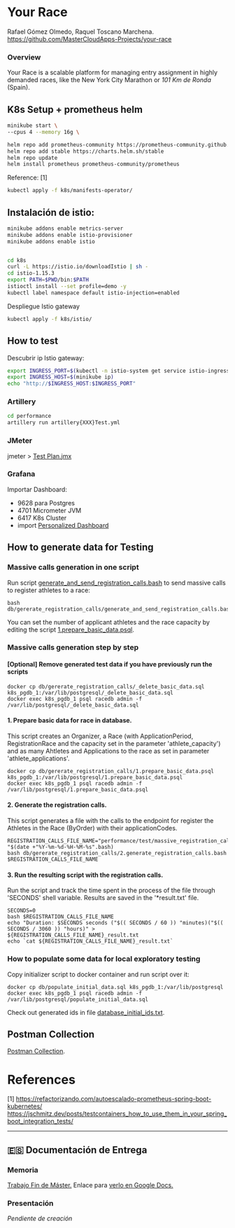 # Your Race

Rafael Gómez Olmedo, Raquel Toscano Marchena.
https://github.com/MasterCloudApps-Projects/your-race

### Overview
Your Race is a scalable platform for managing entry assignment in highly demanded races, like the New York City Marathon or _101 Km de Ronda_ (Spain).

## K8s Setup + prometheus helm

```sh
minikube start \
--cpus 4 --memory 16g \

helm repo add prometheus-community https://prometheus-community.github.io/helm-charts
helm repo add stable https://charts.helm.sh/stable
helm repo update
helm install prometheus prometheus-community/prometheus
```
Reference: [1] 

```sh
kubectl apply -f k8s/manifests-operator/
```

## Instalación de istio:

```sh
minikube addons enable metrics-server
minikube addons enable istio-provisioner
minikube addons enable istio


cd k8s
curl -L https://istio.io/downloadIstio | sh -
cd istio-1.15.3
export PATH=$PWD/bin:$PATH
istioctl install --set profile=demo -y
kubectl label namespace default istio-injection=enabled
```

Despliegue Istio gateway

```sh
kubectl apply -f k8s/istio/
```


## How to test

Descubrir ip Istio gateway:

```sh
export INGRESS_PORT=$(kubectl -n istio-system get service istio-ingressgateway -o jsonpath='{.spec.ports[?(@.name=="http2")].nodePort}')
export INGRESS_HOST=$(minikube ip)
echo "http://$INGRESS_HOST:$INGRESS_PORT"
```

### Artillery

```sh
cd performance
artillery run artillery{XXX}Test.yml
```

### JMeter

jmeter > [Test Plan.jmx](/performance/Test%20Plan.jmx)

### Grafana

Importar Dashboard:
- 9628 para Postgres
- 4701 Micrometer JVM
- 6417 K8s Cluster
- import [Personalized Dashboard](/grafana/personalized.json)




## How to generate data for Testing
### Massive calls generation in one script

Run script [generate_and_send_registration_calls.bash](/db/gererate_registration_calls/generate_and_send_registration_calls.bash) to send massive calls to register athletes to a race:

```
bash db/gererate_registration_calls/generate_and_send_registration_calls.bash
```

You can set the number of applicant athletes and the race capacity by editing the script [1.prepare_basic_data.psql](/db/gererate_registration_calls/1.prepare_basic_data.psql).



### Massive calls generation step by step

#### [Optional] Remove generated test data if you have previously run the scripts
```
docker cp db/gererate_registration_calls/_delete_basic_data.sql k8s_pgdb_1:/var/lib/postgresql/_delete_basic_data.sql 
docker exec k8s_pgdb_1 psql racedb admin -f /var/lib/postgresql/_delete_basic_data.sql 
```

#### 1. Prepare basic data for race in database.

This script creates an Organizer, a Race (with ApplicationPeriod, RegistrationRace and the capacity set in the parameter 'athlete_capacity') and as many Ahtletes and Applications to the race as set in parameter 'athlete_applications'.

```
docker cp db/gererate_registration_calls/1.prepare_basic_data.psql k8s_pgdb_1:/var/lib/postgresql/1.prepare_basic_data.psql 
docker exec k8s_pgdb_1 psql racedb admin -f /var/lib/postgresql/1.prepare_basic_data.psql 
``` 

#### 2. Generate the registration calls.

This script generates a file with the calls to the endpoint for register the Athletes in the Race (ByOrder) with their applicationCodes. 
```
REGISTRATION_CALLS_FILE_NAME="performance/test/massive_registration_calls-"$(date +"%Y-%m-%d-%H-%M-%s".bash)
bash db/gererate_registration_calls/2.generate_registration_calls.bash $REGISTRATION_CALLS_FILE_NAME
```

#### 3. Run the resulting script with the registration calls.

Run the script and track the time spent in the process of the file through 'SECONDS' shell variable. Results are saved in the '*result.txt' file.


```
SECONDS=0
bash $REGISTRATION_CALLS_FILE_NAME
echo "Duration: $SECONDS seconds ("$(( SECONDS / 60 )) "minutes)("$(( SECONDS / 3060 )) "hours)" > ${REGISTRATION_CALLS_FILE_NAME}_result.txt
echo `cat ${REGISTRATION_CALLS_FILE_NAME}_result.txt`
```

### How to populate some data for local exploratory testing

Copy initializer script to docker container and run script over it:
```
docker cp db/populate_initial_data.sql k8s_pgdb_1:/var/lib/postgresql 
docker exec k8s_pgdb_1 psql racedb admin -f /var/lib/postgresql/populate_initial_data.sql
```

Check out generated ids in file [database_initial_ids.txt](/db/database_initial_ids.txt).

## Postman Collection
[Postman Collection](/your-race/your-race.postman_collection.json).


# References

[1] https://refactorizando.com/autoescalado-prometheus-spring-boot-kubernetes/
https://jschmitz.dev/posts/testcontainers_how_to_use_them_in_your_spring_boot_integration_tests/

___
## :es: Documentación de Entrega

### Memoria
[Trabajo Fin de Máster.](/docs/TFM-Memoria-Rafa-Raquel.odt)
Enlace para [verlo en Google Docs.](https://docs.google.com/document/d/17cHzdHlvV2ujh2DzF1rlHlmz_qfKArxPLsnF-EycibQ/edit)

### Presentación
_Pendiente de creación_



